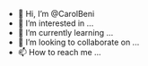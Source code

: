 - 👋 Hi, I’m @CarolBeni
- 👀 I’m interested in ...
- 🌱 I’m currently learning ...
- 💞️ I’m looking to collaborate on ...
- 📫 How to reach me ...

<!---
CarolBeni/CarolBeni is a ✨ special ✨ repository because its `README.md` (this file) appears on your GitHub profile.
You can click the Preview link to take a look at your changes.
--->
